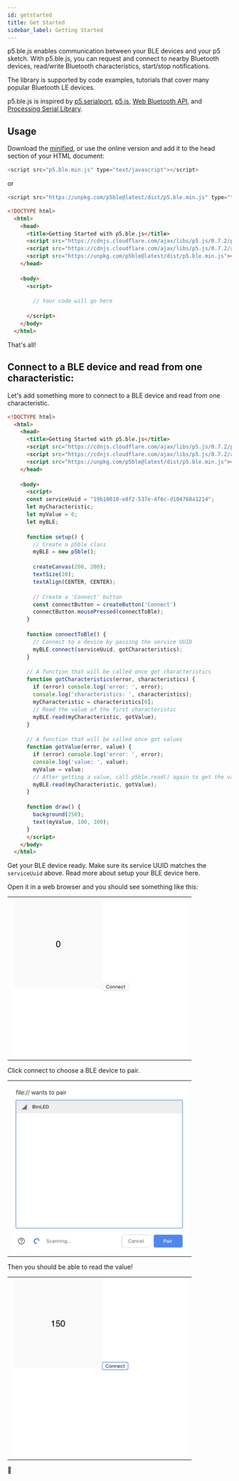 ```yaml
---
id: getstarted
title: Get Started
sidebar_label: Getting Started
---
```


p5.ble.js enables communication between your BLE devices and your p5 sketch. With p5.ble.js, you can request and connect to nearby Bluetooth devices, read/write Bluetooth characteristics, start/stop notifications.

The library is supported by code examples, tutorials that cover many popular Bluetooth LE devices.

p5.ble.js is inspired by [p5.serialport](https://github.com/vanevery/p5.serialport), [p5.js](https://p5js.org/), [Web Bluetooth API](https://developer.mozilla.org/en-US/docs/Web/API/Web_Bluetooth_API), and [Processing Serial Library](https://processing.org/reference/libraries/serial/index.html).

## Usage

Download the [minified](https://unpkg.com/p5ble@latest/dist/p5.ble.min.js), or use the online version and add it to the head section of your HTML document:

```javascript
<script src="p5.ble.min.js" type="text/javascript"></script>
```
or 
```javascript
<script src="https://unpkg.com/p5ble@latest/dist/p5.ble.min.js" type="text/javascript"></script>
```

```html
<!DOCTYPE html>
  <html>
    <head>
      <title>Getting Started with p5.ble.js</title>
      <script src="https://cdnjs.cloudflare.com/ajax/libs/p5.js/0.7.2/p5.js"></script>
      <script src="https://cdnjs.cloudflare.com/ajax/libs/p5.js/0.7.2/addons/p5.dom.min.js"></script>
      <script src="https://unpkg.com/p5ble@latest/dist/p5.ble.min.js"></script>
    </head>

    <body>
      <script>

        // Your code will go here

      </script>
    </body>
  </html>
```

That's all!

## Connect to a BLE device and read from one characteristic:

Let's add something more to connect to a BLE device and read from one characteristic.

```html
<!DOCTYPE html>
  <html>
    <head>
      <title>Getting Started with p5.ble.js</title>
      <script src="https://cdnjs.cloudflare.com/ajax/libs/p5.js/0.7.2/p5.js"></script>
      <script src="https://cdnjs.cloudflare.com/ajax/libs/p5.js/0.7.2/addons/p5.dom.min.js"></script>
      <script src="https://unpkg.com/p5ble@latest/dist/p5.ble.min.js"></script>
    </head>

    <body>
      <script>
      const serviceUuid = "19b10010-e8f2-537e-4f6c-d104768a1214";
      let myCharacteristic;
      let myValue = 0;
      let myBLE;

      function setup() {
        // Create a p5ble class
        myBLE = new p5ble();

        createCanvas(200, 200);
        textSize(20);
        textAlign(CENTER, CENTER);

        // Create a 'Connect' button
        const connectButton = createButton('Connect')
        connectButton.mousePressed(connectToBle);
      }

      function connectToBle() {
        // Connect to a device by passing the service UUID
        myBLE.connect(serviceUuid, gotCharacteristics);
      }

      // A function that will be called once got characteristics
      function gotCharacteristics(error, characteristics) {
        if (error) console.log('error: ', error);
        console.log('characteristics: ', characteristics);
        myCharacteristic = characteristics[0];
        // Read the value of the first characteristic
        myBLE.read(myCharacteristic, gotValue);
      }

      // A function that will be called once got values
      function gotValue(error, value) {
        if (error) console.log('error: ', error);
        console.log('value: ', value);
        myValue = value;
        // After getting a value, call p5ble.read() again to get the value again
        myBLE.read(myCharacteristic, gotValue);
      }

      function draw() {
        background(250);
        text(myValue, 100, 100);
      }
      </script>
    </body>
  </html>
```
Get your BLE device ready. Make sure its service UUID matches the `serviceUuid` above. Read more about setup your BLE device here.

Open it in a web browser and you should see something like this:
<table><tr><td>
<img src="assets/getstarted1.png" width="400px">
</td></tr></table>

Click connect to choose a BLE device to pair.
<table><tr><td>
<img src="assets/getstarted2.png" width="400px">
</td></tr></table>

Then you should be able to read the value!
<table><tr><td>
<img src="assets/getstarted3.png" width="400px">
</td></tr></table>

🌈
